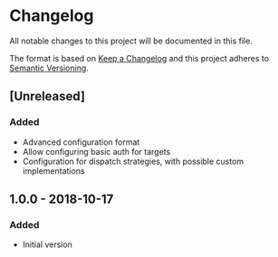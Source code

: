 # Changelog
All notable changes to this project will be documented in this file.

The format is based on [Keep a Changelog](http://keepachangelog.com/en/1.0.0/)
and this project adheres to [Semantic Versioning](http://semver.org/spec/v2.0.0.html).

## [Unreleased]
### Added
- Advanced configuration format
- Allow configuring basic auth for targets
- Configuration for dispatch strategies, with possible custom implementations

## 1.0.0 - 2018-10-17
### Added
- Initial version